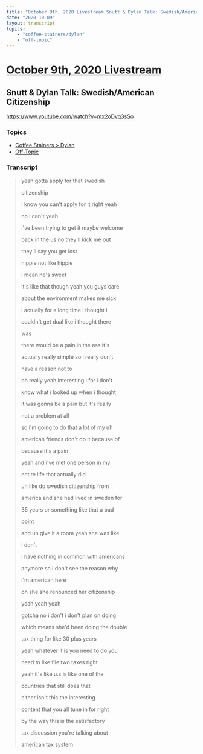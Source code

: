 ```yaml
---
title: "October 9th, 2020 Livestream Snutt & Dylan Talk: Swedish/American Citizenship"
date: "2020-10-09"
layout: transcript
topics:
    - "coffee-stainers/dylan"
    - "off-topic"
---
```

# [October 9th, 2020 Livestream](../2020-10-09.md)
## Snutt & Dylan Talk: Swedish/American Citizenship
https://www.youtube.com/watch?v=mx2oDvq3sSo

### Topics
* [Coffee Stainers > Dylan](../topics/coffee-stainers/dylan.md)
* [Off-Topic](../topics/off-topic.md)

### Transcript

> yeah gotta apply for that swedish
>
> citizenship
>
> i know you can't apply for it right yeah
>
> no i can't yeah
>
> i've been trying to get it maybe welcome
>
> back in the us no they'll kick me out
>
> they'll say you get lost
>
> hippie not like hippie
>
> i mean he's sweet
>
> it's like that though yeah you guys care
>
> about the environment makes me sick
>
> i actually for a long time i thought i
>
> couldn't get dual like i thought there
>
> was
>
> there would be a pain in the ass it's
>
> actually really simple so i really don't
>
> have a reason not to
>
> oh really yeah interesting i for i don't
>
> know what i looked up when i thought
>
> it was gonna be a pain but it's really
>
> not a problem at all
>
> so i'm going to do that a lot of my uh
>
> american friends don't do it because of
>
> because it's a pain
>
> yeah and i've met one person in my
>
> entire life that actually did
>
> uh like do swedish citizenship from
>
> america and she had lived in sweden for
>
> 35 years or something like that a bad
>
> point
>
> and uh give it a room yeah she was like
>
> i don't
>
> i have nothing in common with americans
>
> anymore so i don't see the reason why
>
> i'm american here
>
> oh she she renounced her citizenship
>
> yeah yeah yeah
>
> gotcha no i don't i don't plan on doing
>
> which means she'd been doing the double
>
> tax thing for like 30 plus years
>
> yeah whatever it is you need to do you
>
> need to like file two taxes right
>
> yeah it's like u.s is like one of the
>
> countries that still does that
>
> either isn't this the interesting
>
> content that you all tune in for right
>
> by the way this is the satisfactory
>
> tax discussion you're talking about
>
>  american tax system

